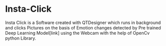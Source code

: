 # Insta-Click
Insta Click is a Software created with QTDesigner which runs in background and clicks Pictures on the basis of
Emotion changes detected by Pre trained Deep Learning Model[link] using the Webcam with the help of OpenCv
python Library.

